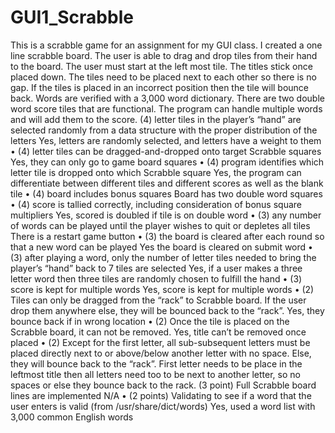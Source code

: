# GUI1_Scrabble
This is a scrabble game for an assignment for my GUI class. I created a one line scrabble board. The user is able to drag and drop tiles from their hand to the board. The user must start at the left most tile. The titles stick once placed down. The tiles need to be placed next to each other so there is no gap. If the tiles is placed in an incorrect position then the tile will bounce back. Words are verified with a 3,000 word dictionary. There are two double word score tiles that are functional. The program can handle multiple words and will add them to the score. 
(4) letter tiles in the player’s “hand” are selected randomly from a data structure with the
proper distribution of the letters
Yes, letters are randomly selected, and letters have a weight to them
• (4) letter tiles can be dragged-and-dropped onto target Scrabble squares
Yes, they can only go to game board squares
• (4) program identifies which letter tile is dropped onto which Scrabble square
Yes, the program can differentiate between different tiles and different scores as well as the blank tile
• (4) board includes bonus squares
Board has two double word squares
• (4) score is tallied correctly, including consideration of bonus square multipliers Yes, scored is doubled if tile is on double word
• (3) any number of words can be played until the player wishes to quit or depletes all tiles
There is a restart game button 
• (3) the board is cleared after each round so that a new word can be played
Yes the board is cleared on submit word 
• (3) after playing a word, only the number of letter tiles needed to bring the player’s “hand”
back to 7 tiles are selected
Yes, if a user makes a three letter word then three tiles are randomly chosen to fulfill the hand
• (3) score is kept for multiple words
Yes, score is kept for multiple words 
• (2) Tiles can only be dragged from the “rack” to Scrabble board. If the user drop them
anywhere else, they will be bounced back to the “rack”.
Yes, they bounce back if in wrong location
• (2) Once the tile is placed on the Scrabble board, it can not be removed.
Yes, title can’t be removed once placed
• (2) Except for the first letter, all sub-subsequent letters must be placed directly next to or
above/below another letter with no space. Else, they will bounce back to the “rack”. 
First letter needs to be place in the leftmost title then all letters need too to be next to another letter, so no spaces or else they bounce back to the rack. 
(3 point) Full Scrabble board lines are implemented
N/A
• (2 points) Validating to see if a word that the user enters is valid (from /usr/share/dict/words)
Yes, used a word list with 3,000 common English words 
